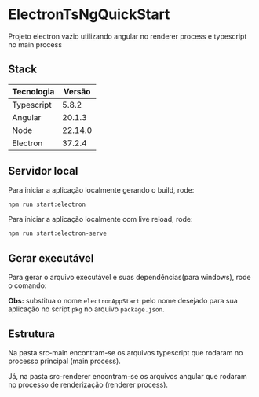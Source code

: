 # ElectronTsNgQuickStart

Projeto electron vazio utilizando angular no renderer process e typescript no main process


## Stack

| Tecnologia  | Versão      |
| ----------- | ----------- |
| Typescript  | 5.8.2       |
| Angular     | 20.1.3      |
| Node        | 22.14.0     |
| Electron    | 37.2.4      |

## Servidor local
Para iniciar a aplicação localmente gerando o build, rode:

```bash
npm run start:electron
```

Para iniciar a aplicação localmente com live reload, rode:

```bash
npm run start:electron-serve
```

## Gerar executável

Para gerar o arquivo executável e suas dependências(para windows), rode o comando:

**Obs:** substitua o nome ``electronAppStart`` pelo nome desejado para sua aplicação no script ``pkg`` no arquivo ``package.json``.


## Estrutura

Na pasta src-main encontram-se os arquivos typescript que rodaram no processo principal (main process).

Já, na pasta src-renderer encontram-se os arquivos angular que rodaram no processo de renderização (renderer process).
